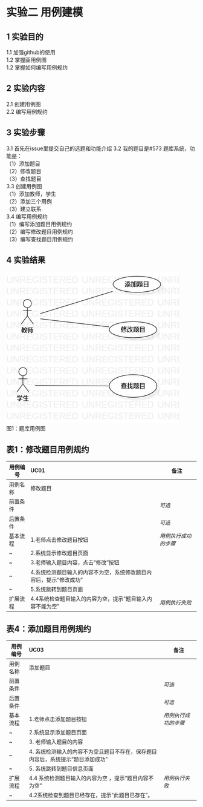 # 实验二 用例建模

## 1 实验目的
1.1 加强github的使用   
1.2 掌握画用例图  
1.2 掌握如何编写用例规约    
## 2 实验内容   
2.1 创建用例图  
2.2 编写用例规约
## 3 实验步骤
3.1  首先在issue里提交自己的选题和功能介绍
3.2 我的题目是#573 题库系统，功能是：  
（1）添加题目  
（2）修改题目  
（3）查找题目  
3.3  创建用例图    
（1）添加教师，学生  
（2）添加三个用例    
（3）建立联系     
3.4 编写用例规约    
（1）编写添加题目用例规约  
（2）编写修改题目用例规约  
（3）编写查找题目用例规约  
## 4 实验结果
![第一个用例图](./UseCaseDiagram1.jpg)  
 图1：题库用例图  
## 表1：修改题目用例规约  

用例编号  | UC01 | 备注  
-|:-|-  
用例名称  | 修改题目  |   
前置条件  |      | *可选*   
后置条件  |      | *可选*   
基本流程  | 1.老师点击修改题目按钮  |*用例执行成功的步骤*    
~| 2.系统显示修改题目页面  |
~| 3.老师输入题目内容，点击“修改”按钮    |
~| 4.系统检测题目输入的内容不为空，系统修改题目内容后，提示“修改成功”  |
~| 5.系统跳转到题目页面  |
扩展流程  | 4.4系统检查题目输入的内容为空，提示“题目输入内容不能为空” |*用例执行失败*    
    
 

## 表4：添加题目用例规约  

用例编号  | UC03 | 备注  
-|:-|-  
用例名称  |添加题目 |   
前置条件  |      | *可选*   
后置条件  |      | *可选*   
基本流程  |1.老师点击添加题目按钮 |*用例执行成功的步骤*    
~| 2.系统显示添加题目页面 |
~| 3. 老师输入题目的内容 |
~| 4. 系统检测输入的内容不为空且题目不存在，保存题目内容后，系统提示“题目添加成功”  |
~| 5.  系统跳转到题目信息页面  |  
扩展流程  | 4.4  系统检测题目输入的内容为空 ，提示“题目内容不为空”|*用例执行失败*    
~| 4.2系统检查到题目已经存在，提示“此题目已存在”。 |
